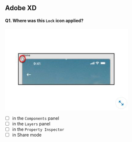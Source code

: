 ## Adobe XD

#### Q1. Where was this `Lock` icon applied?

![Q1](images/001.jpg)

- [ ] in the `Components` panel
- [ ] in the `Layers` panel
- [ ] in the `Property Inspector`
- [ ] in Share mode
